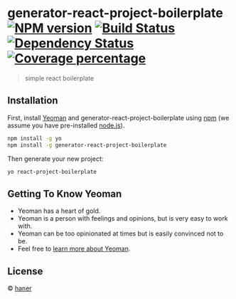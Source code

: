 # generator-react-project-boilerplate [![NPM version][npm-image]][npm-url] [![Build Status][travis-image]][travis-url] [![Dependency Status][daviddm-image]][daviddm-url] [![Coverage percentage][coveralls-image]][coveralls-url]
> simple react boilerplate

## Installation

First, install [Yeoman](http://yeoman.io) and generator-react-project-boilerplate using [npm](https://www.npmjs.com/) (we assume you have pre-installed [node.js](https://nodejs.org/)).

```bash
npm install -g yo
npm install -g generator-react-project-boilerplate
```

Then generate your new project:

```bash
yo react-project-boilerplate
```

## Getting To Know Yeoman

 * Yeoman has a heart of gold.
 * Yeoman is a person with feelings and opinions, but is very easy to work with.
 * Yeoman can be too opinionated at times but is easily convinced not to be.
 * Feel free to [learn more about Yeoman](http://yeoman.io/).

## License

 © [haner](haner199401.github.io)


[npm-image]: https://badge.fury.io/js/generator-react-project-boilerplate.svg
[npm-url]: https://npmjs.org/package/generator-react-project-boilerplate
[travis-image]: https://travis-ci.org/haner199401/generator-react-project-boilerplate.svg?branch=master
[travis-url]: https://travis-ci.org/haner199401/generator-react-project-boilerplate
[daviddm-image]: https://david-dm.org/haner199401/generator-react-project-boilerplate.svg?theme=shields.io
[daviddm-url]: https://david-dm.org/haner199401/generator-react-project-boilerplate
[coveralls-image]: https://coveralls.io/repos/haner199401/generator-react-project-boilerplate/badge.svg
[coveralls-url]: https://coveralls.io/r/haner199401/generator-react-project-boilerplate
